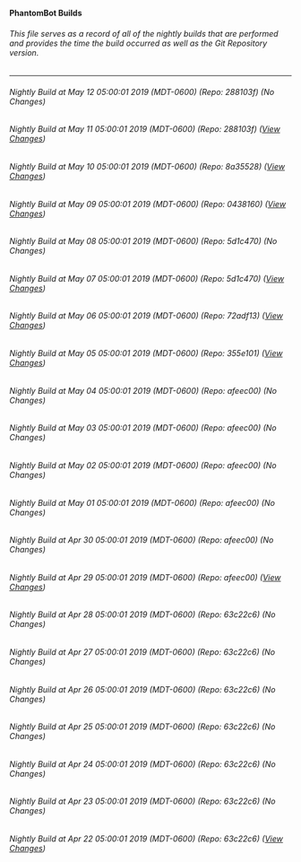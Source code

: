 **PhantomBot Builds**

###### This file serves as a record of all of the nightly builds that are performed and provides the time the build occurred as well as the Git Repository version.
-------------------------------------------------------------------------------------------------------------
###### Nightly Build at May 12 05:00:01 2019 (MDT-0600) (Repo: 288103f) (No Changes)
###### Nightly Build at May 11 05:00:01 2019 (MDT-0600) (Repo: 288103f) ([View Changes](https://github.com/PhantomBot/PhantomBot/compare/8a35528...288103f))
###### Nightly Build at May 10 05:00:01 2019 (MDT-0600) (Repo: 8a35528) ([View Changes](https://github.com/PhantomBot/PhantomBot/compare/0438160...8a35528))
###### Nightly Build at May 09 05:00:01 2019 (MDT-0600) (Repo: 0438160) ([View Changes](https://github.com/PhantomBot/PhantomBot/compare/5d1c470...0438160))
###### Nightly Build at May 08 05:00:01 2019 (MDT-0600) (Repo: 5d1c470) (No Changes)
###### Nightly Build at May 07 05:00:01 2019 (MDT-0600) (Repo: 5d1c470) ([View Changes](https://github.com/PhantomBot/PhantomBot/compare/72adf13...5d1c470))
###### Nightly Build at May 06 05:00:01 2019 (MDT-0600) (Repo: 72adf13) ([View Changes](https://github.com/PhantomBot/PhantomBot/compare/355e101...72adf13))
###### Nightly Build at May 05 05:00:01 2019 (MDT-0600) (Repo: 355e101) ([View Changes](https://github.com/PhantomBot/PhantomBot/compare/afeec00...355e101))
###### Nightly Build at May 04 05:00:01 2019 (MDT-0600) (Repo: afeec00) (No Changes)
###### Nightly Build at May 03 05:00:01 2019 (MDT-0600) (Repo: afeec00) (No Changes)
###### Nightly Build at May 02 05:00:01 2019 (MDT-0600) (Repo: afeec00) (No Changes)
###### Nightly Build at May 01 05:00:01 2019 (MDT-0600) (Repo: afeec00) (No Changes)
###### Nightly Build at Apr 30 05:00:01 2019 (MDT-0600) (Repo: afeec00) (No Changes)
###### Nightly Build at Apr 29 05:00:01 2019 (MDT-0600) (Repo: afeec00) ([View Changes](https://github.com/PhantomBot/PhantomBot/compare/63c22c6...afeec00))
###### Nightly Build at Apr 28 05:00:01 2019 (MDT-0600) (Repo: 63c22c6) (No Changes)
###### Nightly Build at Apr 27 05:00:01 2019 (MDT-0600) (Repo: 63c22c6) (No Changes)
###### Nightly Build at Apr 26 05:00:01 2019 (MDT-0600) (Repo: 63c22c6) (No Changes)
###### Nightly Build at Apr 25 05:00:01 2019 (MDT-0600) (Repo: 63c22c6) (No Changes)
###### Nightly Build at Apr 24 05:00:01 2019 (MDT-0600) (Repo: 63c22c6) (No Changes)
###### Nightly Build at Apr 23 05:00:01 2019 (MDT-0600) (Repo: 63c22c6) (No Changes)
###### Nightly Build at Apr 22 05:00:01 2019 (MDT-0600) (Repo: 63c22c6) ([View Changes](https://github.com/PhantomBot/PhantomBot/compare/5458dec...63c22c6))
